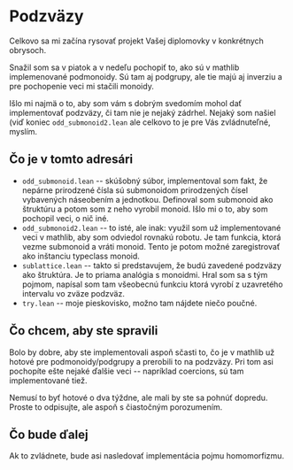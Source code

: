 # Podzväzy

Celkovo sa mi začína rysovať projekt Vašej diplomovky v konkrétnych obrysoch.

Snažil som sa v piatok a v nedeľu pochopiť to,
ako sú v mathlib implemenované podmonoidy. Sú tam aj
podgrupy, ale tie majú aj inverziu a pre pochopenie veci
mi stačili monoidy.

Išlo mi najmä o to, aby som vám s dobrým svedomím mohol dať implementovať
podzväzy, či tam nie je nejaký zádrhel. Nejaký som našiel (viď koniec
`odd_submonoid2.lean` ale celkovo to je pre Vás zvládnuteľné, myslím.

## Čo je v tomto adresári

 * `odd_submonoid.lean` -- skúšobný súbor, implementoval som fakt, že nepárne prirodzené čísla sú submonoidom prirodzených čísel vybavených náseobením a jednotkou. Definoval som submonoid ako štruktúru a potom som z neho vyrobil
monoid. Išlo mi o to, aby som pochopil veci, o nič iné. 
 * `odd_submonoid2.lean` -- to isté, ale inak: využil som už implementované veci v mathlib, aby som odviedol rovnakú robotu. Je tam funkcia, ktorá vezme submonoid a vráti monoid. Tento je potom možné zaregistrovať ako inštanciu typeclass monoid.
 * `sublattice.lean` -- takto si predstavujem, že budú zavedené podzväzy ako štruktúra. Je to priama analógia s monoidmi. Hral som sa s tým pojmom, napísal som tam všeobecnú funkciu ktorá vyrobí z uzavretého intervalu vo zväze podzväz.
 * `try.lean` -- moje pieskovisko, možno tam nájdete niečo poučné.

## Čo chcem, aby ste spravili

Bolo by dobre, aby ste implementovali aspoň sčasti to, čo je v mathlib už hotové pre podmonoidy/podgrupy
a prerobili to na podzväzy. Pri tom asi pochopíte ešte nejaké ďalšie veci -- napríklad coercions,
sú tam implementované tiež.

Nemusí to byť hotové o dva týždne, ale mali by ste sa pohnúť dopredu. Proste to odpisujte, ale
aspoň s čiastočným porozumením.

## Čo bude ďalej

Ak to zvládnete, bude asi nasledovať implementácia pojmu homomorfizmu.

